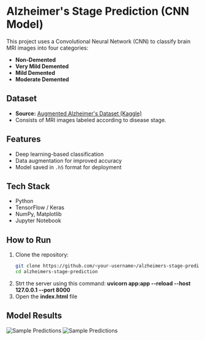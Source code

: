# Alzheimer's Stage Prediction (CNN Model)

This project uses a Convolutional Neural Network (CNN) to classify brain MRI images into four categories:
- **Non-Demented**
- **Very Mild Demented**
- **Mild Demented**
- **Moderate Demented**

## Dataset
- **Source:** [Augmented Alzheimer's Dataset (Kaggle)](https://www.kaggle.com/datasets)  
- Consists of MRI images labeled according to disease stage.

## Features
- Deep learning-based classification
- Data augmentation for improved accuracy
- Model saved in `.h5` format for deployment

## Tech Stack
- Python
- TensorFlow / Keras
- NumPy, Matplotlib
- Jupyter Notebook

## How to Run
1. Clone the repository:
   ```bash
   git clone https://github.com/<your-username>/alzheimers-stage-prediction.git
   cd alzheimers-stage-prediction
2. Strt the server using this command: **uvicorn app:app --reload --host 127.0.0.1 --port 8000**
3. Open the **index.html** file

## Model Results

![Sample Predictions](snapshots/2.jpeg)
![Sample Predictions](snapshots/1.jpeg)

